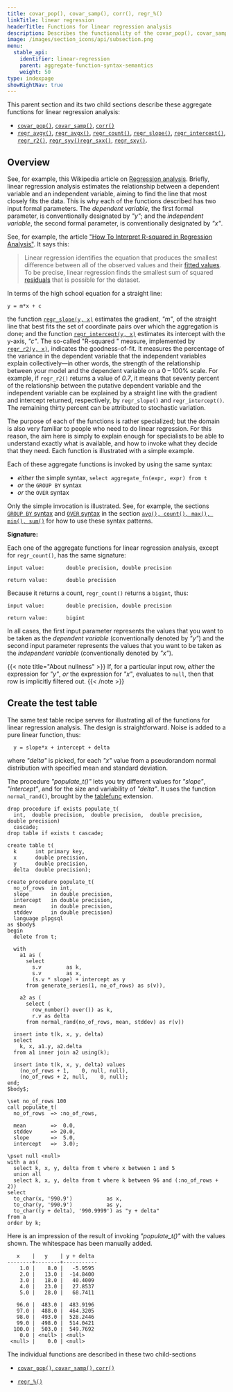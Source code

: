 ```yaml
---
title: covar_pop(), covar_samp(), corr(), regr_%()
linkTitle: linear regression
headerTitle: Functions for linear regression analysis
description: Describes the functionality of the covar_pop(), covar_samp(), corr(), and regr_%() family of YSQL aggregate functions for linear regression analysis
image: /images/section_icons/api/subsection.png
menu:
  stable_api:
    identifier: linear-regression
    parent: aggregate-function-syntax-semantics
    weight: 50
type: indexpage
showRightNav: true
---
```


This parent section and its two child sections describe these aggregate functions for linear regression analysis:

- [`covar_pop()`](./covar-corr/#covar-pop-covar-samp), [`covar_samp()`](./covar-corr/#covar-pop-covar-samp), [`corr()`](./covar-corr/#corr)
- [`regr_avgy()`](./regr/#regr-avgy-regr-avgx), [`regr_avgx()`](./regr/#regr-avgy-regr-avgx), [`regr_count()`](./regr/#regr-count), [`regr_slope()`](./regr/#regr-slope-regr-intercept), [`regr_intercept()`](./regr/#regr-slope-regr-intercept), [`regr_r2()`](./regr/#regr-r2), [`regr_syy()`](./regr/#regr-syy-regr-sxx-regr-sxy)[`regr_sxx()`](./regr/#regr-syy-regr-sxx-regr-sxy), [`regr_sxy()`](./regr/#regr-syy-regr-sxx-regr-sxy).

## Overview

See, for example, this Wikipedia article on [Regression analysis](https://en.wikipedia.org/wiki/Regression_analysis). Briefly, linear regression analysis estimates the relationship between a dependent variable and an independent variable, aiming to find the line that most closely fits the data. This is why each of the functions described has two input formal parameters. The _dependent variable_, the first formal parameter, is conventionally designated by _"y"_; and the _independent variable_, the second formal parameter, is conventionally designated by _"x"_.

See, for example, the article ["How To Interpret R-squared in Regression Analysis"](https://statisticsbyjim.com/regression/interpret-r-squared-regression/). It says this:

>  Linear regression identifies the equation that produces the smallest difference between all of the observed values and their [fitted values](https://statisticsbyjim.com/glossary/fitted-values/). To be precise, linear regression finds the smallest sum of squared [residuals](https://statisticsbyjim.com/glossary/residuals/) that is possible for the dataset.

In terms of the high school equation for a straight line:

```
y = m*x + c
```

the function [`regr_slope(y, x)`](./regr/#regr-slope-regr-intercept) estimates the gradient, _"m"_,  of the straight line that best fits the set of coordinate pairs over which the aggregation is done; and the function [`regr_intercept(y, x)`](./regr/#regr-slope-regr-intercept) estimates its intercept with the y-axis, _"c"_. The so-called "R-squared " measure, implemented by   [`regr_r2(y, x)`](./regr/#regr-r2), indicates the goodness-of-fit. It measures the percentage of the variance in the dependent variable that the independent variables explain collectively—in other words, the strength of the relationship between your model and the dependent variable on a 0 – 100% scale. For example, if `regr_r2()` returns a value of _0.7_, it means that seventy percent of the relationship between the putative dependent variable and the independent variable can be explained by a straight line with the gradient and intercept returned, respectively, by `regr_slope()` and `regr_intercept()`.  The remaining thirty percent can be attributed to stochastic variation.

The purpose of each of the functions is rather specialized; but the domain is also very familiar to people who need to do linear regression. For this reason, the aim here is simply to explain enough for specialists to be able to understand exactly what is available, and how to invoke what they decide that they need. Each function is illustrated with a simple example.

Each of these aggregate functions is invoked by using the same syntax:

- _either_ the simple syntax, `select aggregate_fn(expr, expr) from t`
- _or_ the `GROUP BY` syntax
- _or_ the `OVER` syntax

Only the simple invocation is illustrated. See, for example, the sections [`GROUP BY` syntax](../avg-count-max-min-sum/#group-by-syntax) and [`OVER` syntax](../avg-count-max-min-sum/#over-syntax) in the section [`avg(), count(), max(), min(), sum()`](../avg-count-max-min-sum/) for how to use these syntax patterns.

**Signature:**

Each one of the aggregate functions for linear regression analysis, except for `regr_count()`, has the same signature:

```
input value:       double precision, double precision

return value:      double precision
```

Because it returns a count, `regr_count()` returns a `bigint`, thus:

```
input value:       double precision, double precision

return value:      bigint
```
In all cases, the first input parameter represents the values that you want to be taken as the _dependent variable_ (conventionally denoted by _"y"_) and the second input parameter represents the values that you want to be taken as the _independent variable_ (conventionally denoted by _"x"_).

{{< note title="About nullness" >}}
If, for a particular input row, _either_ the expression for _"y"_, _or_ the expression for _"x"_, evaluates to `null`, then that row is implicitly filtered out.
{{< /note >}}

## Create the test table

The same test table recipe serves for illustrating all of the functions for linear regression analysis. The design is straightforward. Noise is added to a pure linear function, thus:

```output
  y = slope*x + intercept + delta
```

where _"delta"_ is picked, for each _"x"_ value from a pseudorandom normal distribution with specified mean and standard deviation.

The procedure _"populate_t()"_ lets you try different values for _"slope"_, _"intercept"_, and for the size and variability of _"delta"_. It uses the function `normal_rand()`, brought by the [tablefunc](../../../../../../explore/ysql-language-features/pg-extensions/#tablefunc-example) extension.

```plpgsql
drop procedure if exists populate_t(
  int,  double precision,  double precision,  double precision,  double precision)
  cascade;
drop table if exists t cascade;

create table t(
  k      int primary key,
  x      double precision,
  y      double precision,
  delta  double precision);

create procedure populate_t(
  no_of_rows  in int,
  slope       in double precision,
  intercept   in double precision,
  mean        in double precision,
  stddev      in double precision)
  language plpgsql
as $body$
begin
  delete from t;

  with
    a1 as (
      select
        s.v        as k,
        s.v        as x,
        (s.v * slope) + intercept as y
      from generate_series(1, no_of_rows) as s(v)),

    a2 as (
      select (
        row_number() over()) as k,
        r.v as delta
      from normal_rand(no_of_rows, mean, stddev) as r(v))

  insert into t(k, x, y, delta)
  select
    k, x, a1.y, a2.delta
  from a1 inner join a2 using(k);

  insert into t(k, x, y, delta) values
    (no_of_rows + 1,    0, null, null),
    (no_of_rows + 2, null,    0, null);
end;
$body$;

\set no_of_rows 100
call populate_t(
  no_of_rows  => :no_of_rows,

  mean        =>  0.0,
  stddev      => 20.0,
  slope       =>  5.0,
  intercept   =>  3.0);

\pset null <null>
with a as(
  select k, x, y, delta from t where x between 1 and 5
  union all
  select k, x, y, delta from t where k between 96 and (:no_of_rows + 2))
select
  to_char(x, '990.9')           as x,
  to_char(y, '990.9')           as y,
  to_char((y + delta), '990.9999') as "y + delta"
from a
order by k;
```

Here is an impression of the result of invoking  _"populate_t()"_ with the values shown. The whitespace has been manually added.

```
   x    |   y    | y + delta
--------+--------+-----------
    1.0 |    8.0 |   -5.9595
    2.0 |   13.0 |  -14.8400
    3.0 |   18.0 |   40.4009
    4.0 |   23.0 |   27.8537
    5.0 |   28.0 |   68.7411

   96.0 |  483.0 |  483.9196
   97.0 |  488.0 |  464.3205
   98.0 |  493.0 |  528.2446
   99.0 |  498.0 |  514.0421
  100.0 |  503.0 |  549.7692
    0.0 | <null> | <null>
 <null> |    0.0 | <null>
```

The individual functions are described in these two child-sections

- [`covar_pop()`, `covar_samp()`, `corr()`](./covar-corr/)

- [`regr_%()`](./regr/)
